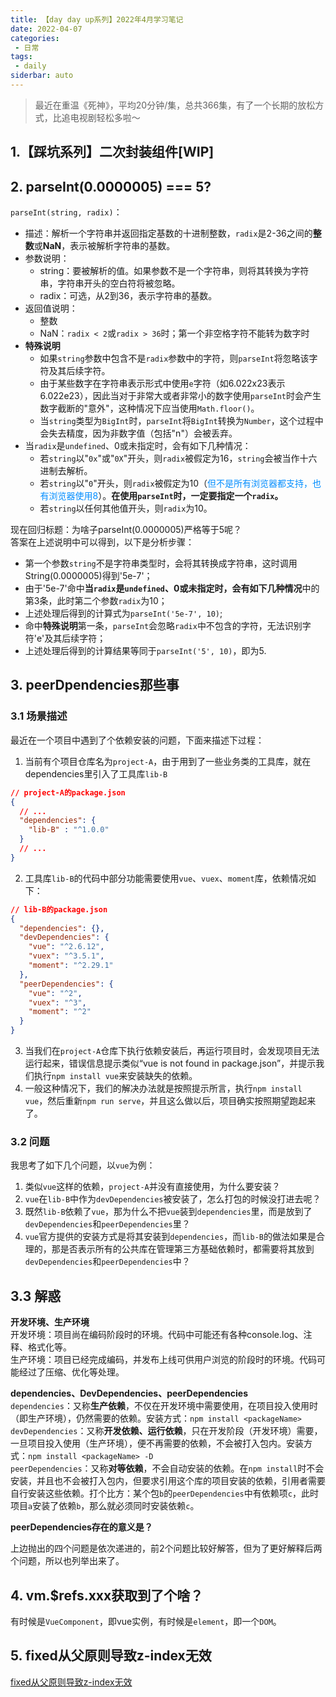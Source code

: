 ```yaml
---
title: 【day day up系列】2022年4月学习笔记
date: 2022-04-07
categories:
 - 日常
tags:
 - daily
siderbar: auto
---
```


> 最近在重温《死神》，平均20分钟/集，总共366集，有了一个长期的放松方式，比追电视剧轻松多啦～

## 1.【踩坑系列】二次封装组件[WIP]

## 2. parseInt(0.0000005) === 5?
`parseInt(string, radix)`：  
- 描述：解析一个字符串并返回指定基数的十进制整数，`radix`是2-36之间的**整数**或**NaN**，表示被解析字符串的基数。
- 参数说明：  
  - string：要被解析的值。如果参数不是一个字符串，则将其转换为字符串，字符串开头的空白符将被忽略。  
  - radix：可选，从2到36，表示字符串的基数。  
- 返回值说明：
  - 整数
  - NaN：`radix < 2`或`radix > 36`时；第一个非空格字符不能转为数字时  
- **特殊说明**  
  - 如果`string`参数中包含不是`radix`参数中的字符，则`parseInt`将忽略该字符及其后续字符。  
  - 由于某些数字在字符串表示形式中使用`e`字符（如6.022x23表示6.022e23），因此当对于非常大或者非常小的数字使用`parseInt`时会产生数字截断的"意外"，这种情况下应当使用`Math.floor()`。
  - 当`string`类型为`BigInt`时，`parseInt`将`BigInt`转换为`Number`，这个过程中会失去精度，因为非数字值（包括"n"）会被丢弃。   
- 当`radix`是`undefined`、0或未指定时，会有如下几种情况：  
  - 若`string`以"`0x`"或"`0X`"开头，则`radix`被假定为16，`string`会被当作十六进制去解析。  
  - 若`string`以"`0`"开头，则`radix`被假定为10（<font color="#008dff">但不是所有浏览器都支持，也有浏览器使用8</font>）。**在使用`parseInt`时，一定要指定一个`radix`。**    
  - 若`string`以任何其他值开头，则`radix`为10。

现在回归标题：为啥子parseInt(0.0000005)严格等于5呢？  
答案在上述说明中可以得到，以下是分析步骤：  
- 第一个参数`string`不是字符串类型时，会将其转换成字符串，这时调用String(0.0000005)得到'5e-7'；
- 由于'5e-7'命中**当`radix`是`undefined`、0或未指定时，会有如下几种情况**中的第3条，此时第二个参数`radix`为10；
- 上述处理后得到的计算式为`parseInt('5e-7', 10)`;  
- 命中**特殊说明**第一条，`parseInt`会忽略`radix`中不包含的字符，无法识别字符'e'及其后续字符；  
- 上述处理后得到的计算结果等同于`parseInt('5', 10)`，即为5.

## 3. peerDpendencies那些事
### 3.1 场景描述
最近在一个项目中遇到了个依赖安装的问题，下面来描述下过程：  
1. 当前有个项目仓库名为`project-A`，由于用到了一些业务类的工具库，就在dependencies里引入了工具库`lib-B`  
```json
// project-A的package.json
{
  // ...
  "dependencies": {
    "lib-B" : "^1.0.0"
  }
  // ...
}
```  
2. 工具库`lib-B`的代码中部分功能需要使用`vue`、`vuex`、`moment`库，依赖情况如下：  
```json
// lib-B的package.json
{
  "dependencies": {},
  "devDependencies": {
    "vue": "^2.6.12",
    "vuex": "^3.5.1",
    "moment": "^2.29.1"
  },
  "peerDependencies": {
    "vue": "^2",
    "vuex": "^3",
    "moment": "^2"
  }
}
```  
3. 当我们在`project-A`仓库下执行依赖安装后，再运行项目时，会发现项目无法运行起来，错误信息提示类似“vue is not found in package.json”，并提示我们执行`npm install vue`来安装缺失的依赖。  
4. 一般这种情况下，我们的解决办法就是按照提示所言，执行`npm install vue`，然后重新`npm run serve`，并且这么做以后，项目确实按照期望跑起来了。

### 3.2 问题
我思考了如下几个问题，以`vue`为例：  
1. 类似`vue`这样的依赖，`project-A`并没有直接使用，为什么要安装？  
2. `vue`在`lib-B`中作为`devDependencies`被安装了，怎么打包的时候没打进去呢？  
3. 既然`lib-B`依赖了`vue`，那为什么不把`vue`装到`dependencies`里，而是放到了`devDependencies`和`peerDependencies`里？  
4. `vue`官方提供的安装方式是将其安装到`dependencies`，而`lib-B`的做法如果是合理的，那是否表示所有的公共库在管理第三方基础依赖时，都需要将其放到`devDependencies`和`peerDependencies`中？

## 3.3 解惑  
**开发环境、生产环境**   
开发环境：项目尚在编码阶段时的环境。代码中可能还有各种console.log、注释、格式化等。  
生产环境：项目已经完成编码，并发布上线可供用户浏览的阶段时的环境。代码可能经过了压缩、优化等处理。  

**dependencies、DevDependencies、peerDependencies**   
`dependencies`：又称**生产依赖**，不仅在开发环境中需要使用，在项目投入使用时（即生产环境），仍然需要的依赖。安装方式：`npm install <packageName>`  
`devDependencies`：又称**开发依赖、运行依赖**，只在开发阶段（开发环境）需要，一旦项目投入使用（生产环境），便不再需要的依赖，不会被打入包内。安装方式：`npm install <packageName> -D`    
`peerDependencies`：又称**对等依赖**，不会自动安装的依赖。在`npm install`时不会安装，并且也不会被打入包内，但要求引用这个库的项目安装的依赖，引用者需要自行安装这些依赖。打个比方：某个包`b`的`peerDependencies`中有依赖项`c`，此时项目`a`安装了依赖`b`，那么就必须同时安装依赖`c`。   

**peerDependencies存在的意义是？**  


上边抛出的四个问题是依次递进的，前2个问题比较好解答，但为了更好解释后两个问题，所以也列举出来了。

## 4. vm.$refs.xxx获取到了个啥？
有时候是`VueComponent`，即vue实例，有时候是`element`，即一个`DOM`。

## 5. fixed从父原则导致z-index无效
[fixed从父原则导致z-index无效](http://obkoro1.com/web_accumulate/codeBlack/fixed%E7%9A%84%E4%BB%8E%E7%88%B6%E5%8E%9F%E5%88%99.html)
